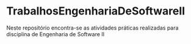 # TrabalhosEngenhariaDeSoftwareII
Neste repositório encontra-se as atividades práticas realizadas para disciplina de Engenharia de Software II

